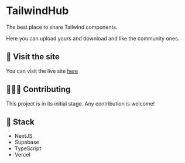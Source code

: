 # TailwindHub

The best place to share Tailwind components.

Here you can upload yours and download and like the community ones.

## 🔗 Visit the site

You can visit the live site [here](https://tailwindhub.vercel.app/)

## 🧑‍🤝‍🧑 Contributing

This project is in its initial stage. Any contribution is welcome!

## 🚀 Stack

- NextJS
- Supabase
- TypeScript
- Vercel
